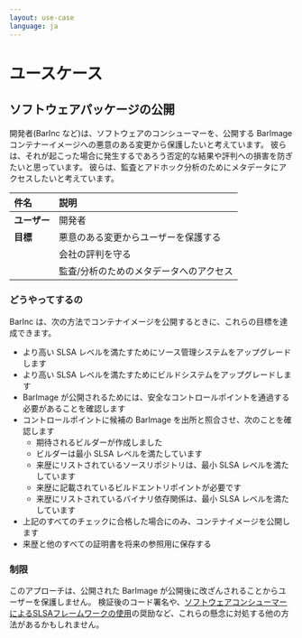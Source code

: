 ```yaml
---
layout: use-case
language: ja
---
```

# ユースケース

## ソフトウェアパッケージの公開

開発者(BarInc など)は、ソフトウェアのコンシューマーを、公開する BarImage コンテナーイメージへの悪意のある変更から保護したいと考えています。
彼らは、それが起こった場合に発生するであろう否定的な結果や評判への損害を防ぎたいと思っています。
彼らは、監査とアドホック分析のためにメタデータにアクセスしたいと考えています。

| 件名         | 説明                                    |
| :----------- | :-------------------------------------- |
| **ユーザー** | 開発者                                  |
| **目標**     | 悪意のある変更からユーザーを保護する    |
|              | 会社の評判を守る                        |
|              | 監査/分析のためのメタデータへのアクセス |

### どうやってするの

BarInc は、次の方法でコンテナイメージを公開するときに、これらの目標を達成できます。

-   より高い SLSA レベルを満たすためにソース管理システムをアップグレードします
-   より高い SLSA レベルを満たすためにビルドシステムをアップグレードします
-   BarImage が公開されるためには、安全なコントロールポイントを通過する必要があることを確認します
-   コントロールポイントに候補の BarImage を出所と照合させ、次のことを確認します
    -   期待されるビルダーが作成しました
    -   ビルダーは最小 SLSA レベルを満たしています
    -   来歴にリストされているソースリポジトリは、最小 SLSA レベルを満たしています
    -   来歴に記載されているビルドエントリポイントが必要です
    -   来歴にリストされているバイナリ依存関係は、最小 SLSA レベルを満たしています
-   上記のすべてのチェックに合格した場合にのみ、コンテナイメージを公開します
-   来歴と他のすべての証明書を将来の参照用に保存する

### 制限

このアプローチは、公開された BarImage が公開後に改ざんされることからユーザーを保護しません。
検証後のコード署名や、[ソフトウェアコンシューマーによるSLSAフレームワークの使用](/consuming-third-party-software.md)の奨励など、これらの懸念に対処する他の方法があるかもしれません。
